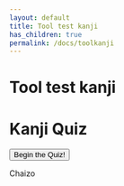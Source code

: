 ```yaml
---
layout: default
title: Tool test kanji
has_children: true
permalink: /docs/toolkanji
---
```


# Tool test kanji

<link rel="stylesheet" href="./../../css/style.css" type="text/css" />

<h1>Kanji Quiz</h1>
    <div class="container">
        <div id="start"><button class="start-btn" onClick="beginQuiz()">Begin the Quiz!</button>
            <!-- <p>Test your knowledge of New Zealand birds!<br> Do you know which is which?<br> Each picture of a bird will be accompanied by four options. <br> Click on one to select it as your answer.</p> -->
            <p>Chaizo</p>
        </div>
        <div id="quiz" style="display: none">
            <h2 id="quizQuestion"></h2>
            <div class="img-div" id="quizImg"></div>
            <div id="choices">
                <button id="choiceA" class="onclickChoice"></button>
                <button id="choiceB" class="onclickChoice"></button>
                <button id="choiceC" class="onclickChoice"></button>
                <button id="choiceD" class="onclickChoice"></button>
            </div>
            <div id="choiceResponse" style="display: none"></div>
        </div>
        <div id="scoreBlock" style="display: none"></div>
        <div id="scoreMessage" style="display: none"></div>
        <div><button id="quizAgain" class="quizRestart" style="display: none" onClick="restartQuiz()">Try Again!</button></div>
    </div>
    <script src="https://code.jquery.com/jquery-3.2.1.js" integrity="sha256-DZAnKJ/6XZ9si04Hgrsxu/8s717jcIzLy3oi35EouyE=" crossorigin="anonymous"></script>
    <script type="text/javascript" src="./../../js/db.js"></script>
    <script type="text/javascript">
    //declare all variables
    var start = document.getElementById("start");
    var quiz = document.getElementById("quiz");
    var quizQuestion = document.getElementById("quizQuestion");
    var quizImg = document.getElementById("quizImg");
    var optionA = document.getElementById("choiceA");
    var optionB = document.getElementById("choiceB");
    var optionC = document.getElementById("choiceC");
    var optionD = document.getElementById("choiceD");
    var scoreBlock = document.getElementById("scoreBlock");
    var scoreMessage = document.getElementById("scoreMessage");
    var quizAgain = document.getElementById("quizAgain");
    var choices = document.getElementById("choices");
    var choiceResponse = document.getElementById("choiceResponse");
    var score = 0;

    var questionIndex = 0;

    // getQuestion function

    function getQuestion() {
        choiceResponse.style.display = "none";
        let q;
        do {
            q = questions[questionIndex];
        } while (q.imgSrc == '');

        quizQuestion.innerHTML = "<p>Question " + (questionIndex + 1) + ": " + q.question + "</p>";
        // quizImg.innerHTML = "<img src=" + q.imgSrc + ">";
        quizImg.innerHTML = `<text class="${q.important ? q.important : ''}">${q.imgSrc}</text>`;

        const rs = Math.floor(Math.random() * 3);

        optionA.className = "";
        optionB.className = "";
        optionC.className = "";
        optionD.className = "";
        switch (rs) {
            case 0:
                optionA.innerHTML = q.choiceB;
                optionA.classList.add('choiceB');
                optionB.innerHTML = q.choiceC;
                optionB.classList.add('choiceC');
                optionC.innerHTML = q.choiceA;
                optionC.classList.add('choiceA');
                optionD.innerHTML = q.choiceD;
                optionD.classList.add('choiceD');
                break;
            case 1:
                optionA.innerHTML = q.choiceD;
                optionA.classList.add('choiceD');
                optionB.innerHTML = q.choiceA;
                optionB.classList.add('choiceA');
                optionC.innerHTML = q.choiceB;
                optionC.classList.add('choiceB');
                optionD.innerHTML = q.choiceC;
                optionD.classList.add('choiceC');
                break;
            case 2:
                optionA.innerHTML = q.choiceC;
                optionA.classList.add('choiceC');
                optionB.innerHTML = q.choiceD;
                optionB.classList.add('choiceD');
                optionC.innerHTML = q.choiceA;
                optionC.classList.add('choiceA');
                optionD.innerHTML = q.choiceB;
                optionD.classList.add('choiceB');
                break;
            case 3:
                optionA.innerHTML = q.choiceB;
                optionA.classList.add('choiceB');
                optionB.innerHTML = q.choiceC;
                optionB.classList.add('choiceC');
                optionC.innerHTML = q.choiceD;
                optionC.classList.add('choiceD');
                optionD.innerHTML = q.choiceA;
                optionD.classList.add('choiceA');
                break;
            default:
                console.log(">>>");
        }
        optionA.classList.add('onclickChoice');
        optionB.classList.add('onclickChoice');
        optionC.classList.add('onclickChoice');
        optionD.classList.add('onclickChoice');

        choices.style.display = "block";
    }


    // start quiz

    function beginQuiz() {
        start.style.display = "none";
        getQuestion();
        quiz.style.display = "block";
    }

    // show score function

    function showScore() {
        quiz.style.display = "none";
        scoreBlock.style.display = "block";
        scoreBlock.innerHTML = "<p> You scored " + score + " out of 10!</p>";

        if (score < 4) {
            scoreMessage.innerHTML = "<p>Not so good! Time for some revision.</p>";
        } else if (score < 8) {
            scoreMessage.innerHTML = "<p>Pretty good! But still room for improvement.</p>"
        } else {
            scoreMessage.innerHTML = "<p>Great work! You really know your birds!</p>"
        }
        scoreMessage.style.display = "block";
        quizAgain.style.display = "block";
    }

    //function to check if answer is correct
    $("button.onclickChoice").click(function() {
        check(this);
    });

    let timeerr = null;

    function check(that) {
        clearTimeout(timeerr);
        if (questionIndex < questions.length - 1) {
            if (that.innerText == questions[questionIndex].correctAnswer) {
                score++;
                questionIndex++;
                choices.style.display = "none";
                choiceResponse.innerHTML = "<p>Correct!</p>"
                choiceResponse.style.display = "block";
                timeerr = setTimeout(getQuestion, 1500);
            } else {
                questionIndex++;
                choices.style.display = "none";
                choiceResponse.innerHTML = "<p>Incorrect!</p>"
                choiceResponse.style.display = "block";
                timeerr = setTimeout(getQuestion, 1500);
            }
        } else {
            if (that.innerText == questions[questionIndex].correctAnswer) {
                score++;
                choices.style.display = "none";
                choiceResponse.innerHTML = "<p>Correct!</p>"
                choiceResponse.style.display = "block";
                timeerr = setTimeout(showScore, 1500);
            } else {
                choices.style.display = "none";
                choiceResponse.innerHTML = "<p>Inorrect!</p>"
                choiceResponse.style.display = "block";
                timeerr = setTimeout(showScore, 1500);
            }
        }
    }

    function restartQuiz() {
        start.style.display = "block";
        scoreBlock.style.display = "none";
        scoreMessage.style.display = "none";
        quizAgain.style.display = "none";
        score = 0;
        questionIndex = 0;
    }

    </script>

{: .fs-6 .fw-300 }
